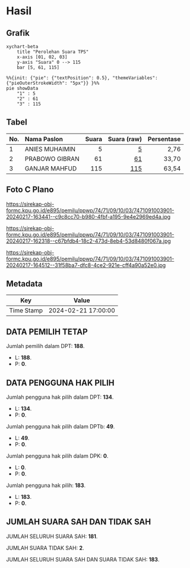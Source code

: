 # Hasil

## Grafik

```mermaid
xychart-beta
    title "Perolehan Suara TPS"
    x-axis [01, 02, 03]
    y-axis "Suara" 0 --> 115
    bar [5, 61, 115]
```

```mermaid
%%{init: {"pie": {"textPosition": 0.5}, "themeVariables": {"pieOuterStrokeWidth": "5px"}} }%%
pie showData
    "1" : 5
    "2" : 61
    "3" : 115
```

## Tabel

| No. | Nama Paslon    | Suara | Suara (raw) | Persentase |
|:--- |:-------------- | -----:| -----------:| ----------:|
| 1   | ANIES MUHAIMIN | 5     | [5][p-1]    | 2,76       |
| 2   | PRABOWO GIBRAN | 61    | [61][p-2]   | 33,70      |
| 3   | GANJAR MAHFUD  | 115   | [115][p-3]  | 63,54      |


[p-1]: https://github.com/gigit-pemilu/pemilu-2024-74-sulawesi-tenggara/blob/main/pilpres/hitung-suara/sub/74-sulawesi-tenggara/sub/71-kota-kendari/sub/09-puuwatu/sub/1003-punggolaka/sub/901-tps/sub/paslon-1.txt
[p-2]: https://github.com/gigit-pemilu/pemilu-2024-74-sulawesi-tenggara/blob/main/pilpres/hitung-suara/sub/74-sulawesi-tenggara/sub/71-kota-kendari/sub/09-puuwatu/sub/1003-punggolaka/sub/901-tps/sub/paslon-2.txt
[p-3]: https://github.com/gigit-pemilu/pemilu-2024-74-sulawesi-tenggara/blob/main/pilpres/hitung-suara/sub/74-sulawesi-tenggara/sub/71-kota-kendari/sub/09-puuwatu/sub/1003-punggolaka/sub/901-tps/sub/paslon-3.txt

## Foto C Plano

https://sirekap-obj-formc.kpu.go.id/e895/pemilu/ppwp/74/71/09/10/03/7471091003901-20240217-163441--c9c8cc70-b980-4fbf-a195-9e4e2969ed4a.jpg

https://sirekap-obj-formc.kpu.go.id/e895/pemilu/ppwp/74/71/09/10/03/7471091003901-20240217-162318--c67bfdb4-18c2-473d-8eb4-53d8480f067a.jpg

https://sirekap-obj-formc.kpu.go.id/e895/pemilu/ppwp/74/71/09/10/03/7471091003901-20240217-164512--31f58ba7-dfc8-4ce2-921e-cff4a90a52e0.jpg


## Metadata

| Key        | Value               |
| ---------- | ------------------- |
| Time Stamp | 2024-02-21 17:00:00 |


## DATA PEMILIH TETAP

Jumlah pemilih dalam DPT: **188**.
 * L: **188**.
 * P: **0**.

## DATA PENGGUNA HAK PILIH

Jumlah pengguna hak pilih dalam DPT: **134**.
 * L: **134**.
 * P: **0**.

Jumlah pengguna hak pilih dalam DPTb: **49**.
 * L: **49**.
 * P: **0**.

Jumlah pengguna hak pilih dalam DPK: **0**.
 * L: **0**.
 * P: **0**.

Jumlah pengguna hak pilih: **183**.
 * L: **183**.
 * P: **0**.

## JUMLAH SUARA SAH DAN TIDAK SAH

JUMLAH SELURUH SUARA SAH: **181**.

JUMLAH SUARA TIDAK SAH: **2**.

JUMLAH SELURUH SUARA SAH DAN SUARA TIDAK SAH: **183**.


